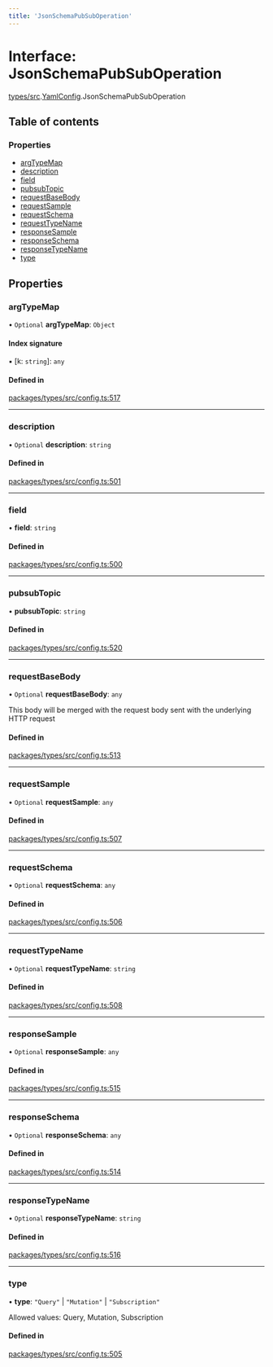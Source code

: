 ```yaml
---
title: 'JsonSchemaPubSubOperation'
---
```


# Interface: JsonSchemaPubSubOperation

[types/src](../modules/types_src).[YamlConfig](../modules/types_src.YamlConfig).JsonSchemaPubSubOperation

## Table of contents

### Properties

- [argTypeMap](types_src.YamlConfig.JsonSchemaPubSubOperation#argtypemap)
- [description](types_src.YamlConfig.JsonSchemaPubSubOperation#description)
- [field](types_src.YamlConfig.JsonSchemaPubSubOperation#field)
- [pubsubTopic](types_src.YamlConfig.JsonSchemaPubSubOperation#pubsubtopic)
- [requestBaseBody](types_src.YamlConfig.JsonSchemaPubSubOperation#requestbasebody)
- [requestSample](types_src.YamlConfig.JsonSchemaPubSubOperation#requestsample)
- [requestSchema](types_src.YamlConfig.JsonSchemaPubSubOperation#requestschema)
- [requestTypeName](types_src.YamlConfig.JsonSchemaPubSubOperation#requesttypename)
- [responseSample](types_src.YamlConfig.JsonSchemaPubSubOperation#responsesample)
- [responseSchema](types_src.YamlConfig.JsonSchemaPubSubOperation#responseschema)
- [responseTypeName](types_src.YamlConfig.JsonSchemaPubSubOperation#responsetypename)
- [type](types_src.YamlConfig.JsonSchemaPubSubOperation#type)

## Properties

### argTypeMap

• `Optional` **argTypeMap**: `Object`

#### Index signature

▪ [k: `string`]: `any`

#### Defined in

[packages/types/src/config.ts:517](https://github.com/Urigo/graphql-mesh/blob/master/packages/types/src/config.ts#L517)

___

### description

• `Optional` **description**: `string`

#### Defined in

[packages/types/src/config.ts:501](https://github.com/Urigo/graphql-mesh/blob/master/packages/types/src/config.ts#L501)

___

### field

• **field**: `string`

#### Defined in

[packages/types/src/config.ts:500](https://github.com/Urigo/graphql-mesh/blob/master/packages/types/src/config.ts#L500)

___

### pubsubTopic

• **pubsubTopic**: `string`

#### Defined in

[packages/types/src/config.ts:520](https://github.com/Urigo/graphql-mesh/blob/master/packages/types/src/config.ts#L520)

___

### requestBaseBody

• `Optional` **requestBaseBody**: `any`

This body will be merged with the request body sent with
the underlying HTTP request

#### Defined in

[packages/types/src/config.ts:513](https://github.com/Urigo/graphql-mesh/blob/master/packages/types/src/config.ts#L513)

___

### requestSample

• `Optional` **requestSample**: `any`

#### Defined in

[packages/types/src/config.ts:507](https://github.com/Urigo/graphql-mesh/blob/master/packages/types/src/config.ts#L507)

___

### requestSchema

• `Optional` **requestSchema**: `any`

#### Defined in

[packages/types/src/config.ts:506](https://github.com/Urigo/graphql-mesh/blob/master/packages/types/src/config.ts#L506)

___

### requestTypeName

• `Optional` **requestTypeName**: `string`

#### Defined in

[packages/types/src/config.ts:508](https://github.com/Urigo/graphql-mesh/blob/master/packages/types/src/config.ts#L508)

___

### responseSample

• `Optional` **responseSample**: `any`

#### Defined in

[packages/types/src/config.ts:515](https://github.com/Urigo/graphql-mesh/blob/master/packages/types/src/config.ts#L515)

___

### responseSchema

• `Optional` **responseSchema**: `any`

#### Defined in

[packages/types/src/config.ts:514](https://github.com/Urigo/graphql-mesh/blob/master/packages/types/src/config.ts#L514)

___

### responseTypeName

• `Optional` **responseTypeName**: `string`

#### Defined in

[packages/types/src/config.ts:516](https://github.com/Urigo/graphql-mesh/blob/master/packages/types/src/config.ts#L516)

___

### type

• **type**: ``"Query"`` \| ``"Mutation"`` \| ``"Subscription"``

Allowed values: Query, Mutation, Subscription

#### Defined in

[packages/types/src/config.ts:505](https://github.com/Urigo/graphql-mesh/blob/master/packages/types/src/config.ts#L505)
